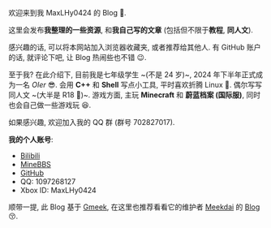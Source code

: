 欢迎来到我 MaxLHy0424 的 Blog 🤗.

这里会发布**我整理的一些资源**, 和**我自己写的文章** (包括但不限于**教程**, **同人文**).

感兴趣的话, 可以将本网站加入浏览器收藏夹, 或者推荐给其他人. 有 GitHub 账户的话, 就评论下吧, 让 Blog 热闹些也不错 😉.

至于我? 在此介绍下, 目前我是七年级学生 ~(不是 24 岁)~, 2024 年下半年正式成为一名 *OIer* 😎. 会用 **C++** 和 **Shell** 写点小工具, 平时喜欢折腾 Linux 🧐. 偶尔写写同人文 ~(大半是 R18 🥵)~. 游戏方面, 主玩 **Minecraft** 和 **蔚蓝档案 (国际服)**, 同时也会自己做一些游戏玩 😆.

如果感兴趣, 欢迎加入我的 QQ 群 (群号 702827017).

**我的个人账号**:
 - [Bilibili](https://space.bilibili.com/1678066522)
 - [MineBBS](https://www.minebbs.com/members/maxlhy.88192/)
 - [GitHub](https://github.com/MaxLHy0424)
 - QQ: 1097268127
 - Xbox ID: MaxLHy0424

顺带一提, 此 Blog 基于 [Gmeek](https://github.com/Meekdai/Gmeek), 在这里也推荐看看它的维护者 [Meekdai](https://github.com/Meekdai) 的 [Blog](https://blog.meekdai.com) 😚.
